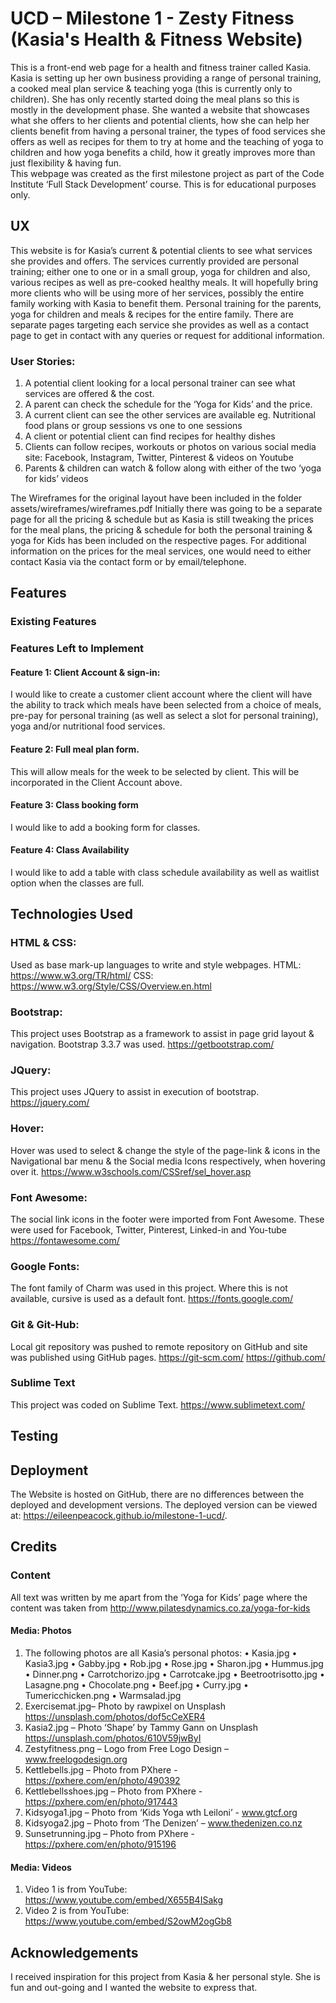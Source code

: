 # UCD – Milestone 1 - Zesty Fitness (Kasia's Health & Fitness Website)

This is a front-end web page for a health and fitness trainer called Kasia.  Kasia is setting up her own business providing a range of personal training, a cooked meal plan service & teaching yoga (this is currently only to children).  She has only recently started doing the meal plans so this is mostly in the development phase. 
She wanted a website that showcases what she offers to her clients and potential clients, how she can help her clients benefit from having a personal trainer, the types of food services she offers as well as recipes for them to try at home and the teaching of yoga to children and how  yoga benefits a child, how it greatly improves more than just flexibility & having fun.  
This webpage was created as the first milestone project as part of the Code Institute ‘Full Stack Development’ course.  This is for educational purposes only.

## UX

This website is for Kasia’s current & potential clients to see what services she provides and offers. The services currently provided are personal training; either one to one or in a small group, yoga for children and also, various recipes as well as pre-cooked healthy meals. 
It will hopefully bring more clients who will be using more of her services, possibly the entire family working with Kasia to benefit them.  Personal training for the parents, yoga for children and meals & recipes for the entire family. 
There are separate pages targeting each service she provides as well as a contact page to get in contact with any queries or request for additional information.  

### User Stories:

1.	A potential client looking for a local personal trainer can see what services are offered & the cost.
2.	A parent can check the schedule for the ‘Yoga for Kids’ and the price.  
3.	A current client can see the other services are available eg. Nutritional food plans or group sessions vs one to one sessions
4.	A client or potential client can find recipes for healthy dishes
5.  Clients can follow recipes, workouts or photos on various social media site: Facebook, Instagram, Twitter, Pinterest & videos on Youtube
6.	Parents & children can watch & follow along with either of the two ‘yoga for kids’ videos

The Wireframes for the original layout have been included in the folder assets/wireframes/wireframes.pdf
Initially there was going to be a separate page for all the pricing & schedule but as Kasia is still tweaking the prices for the meal plans, the pricing & schedule for both the personal training & yoga for Kids has been included on the respective pages.  For additional information on the prices for the meal services, one would need to either contact Kasia via the contact form or by email/telephone.  

## Features

### Existing Features

### Features Left to Implement

#### Feature 1:	Client Account & sign-in: 
I would like to create a customer client account where the client will have the ability to track which meals have been selected from a choice of meals, pre-pay for personal training (as well as select a slot for personal training), yoga and/or nutritional food services.

#### Feature 2: Full meal plan form.  
This will allow meals for the week to be selected by client.  This will be incorporated in the Client Account above.

#### Feature 3: Class booking form
I would like to add a booking form for classes.  

#### Feature 4: Class Availability 
I would like to add a table with class schedule availability as well as waitlist option when the classes are full.  

## Technologies Used

### HTML & CSS: 
Used as base mark-up languages to write and style webpages. 
HTML: https://www.w3.org/TR/html/ 
CSS: https://www.w3.org/Style/CSS/Overview.en.html 

### Bootstrap: 
This project uses Bootstrap as a framework to assist in page grid layout & navigation.  Bootstrap 3.3.7 was used.
https://getbootstrap.com/

### JQuery: 
This project uses JQuery to assist in execution of bootstrap. 
https://jquery.com/

### Hover: 
Hover was used to select & change the style of the page-link & icons in the Navigational bar menu & the Social media Icons respectively, when hovering over it.
https://www.w3schools.com/CSSref/sel_hover.asp

### Font Awesome: 
The social link icons in the footer were imported from Font Awesome.  These were used for Facebook, Twitter, Pinterest, Linked-in and You-tube 
https://fontawesome.com/

### Google Fonts:  
The font family of Charm was used in this project.  Where this is not available, cursive is used as a default font.
https://fonts.google.com/

### Git & Git-Hub: 
Local git repository was pushed to remote repository on GitHub and site was published using GitHub pages. 
https://git-scm.com/ 
https://github.com/

### Sublime Text
This project was coded on Sublime Text. 
https://www.sublimetext.com/

## Testing

## Deployment
The Website is hosted on GitHub, there are no differences between the deployed and development versions.
The deployed version can be viewed at: https://eileenpeacock.github.io/milestone-1-ucd/.

## Credits

### Content
All text was written by me apart from the ‘Yoga for Kids’ page where the content was taken from http://www.pilatesdynamics.co.za/yoga-for-kids

#### Media: Photos
1.	The following photos are all Kasia’s personal photos: 
	•	Kasia.jpg
	•	Kasia3.jpg
	•	Gabby.jpg
	•	Rob.jpg
	•	Rose.jpg
	•	Sharon.jpg
	•	Hummus.jpg
	•	Dinner.png
	•	Carrotchorizo.jpg
	•	Carrotcake.jpg
	•	Beetrootrisotto.jpg
	•	Lasagne.png
	•	Chocolate.png
	•	Beef.jpg
	•	Curry.jpg
	•	Tumericchicken.png
	•	Warmsalad.jpg
2.	Exercisemat.jpg– Photo by rawpixel on Unsplash https://unsplash.com/photos/dof5cCeXER4
3.	Kasia2.jpg – Photo ‘Shape’ by Tammy Gann on Unsplash https://unsplash.com/photos/610V59jwByI
4.	Zestyfitness.png – Logo from Free Logo Design – www.freelogodesign.org
5.	Kettlebells.jpg – Photo from PXhere - https://pxhere.com/en/photo/490392
6.	Kettlebellsshoes.jpg – Photo from PXhere - https://pxhere.com/en/photo/917443
7.	Kidsyoga1.jpg – Photo from ‘Kids Yoga wth Leiloni’ - www.gtcf.org
8.	Kidsyoga2.jpg – Photo from ‘The Denizen’ – www.thedenizen.co.nz
9.	Sunsetrunning.jpg – Photo from PXhere - https://pxhere.com/en/photo/915196

#### Media: Videos
1.	Video 1 is from YouTube: https://www.youtube.com/embed/X655B4ISakg
2.	Video 2 is from YouTube: https://www.youtube.com/embed/S2owM2ogGb8

## Acknowledgements
I received inspiration for this project from Kasia & her personal style.  She is fun and out-going and I wanted the website to express that.  



